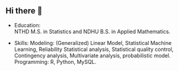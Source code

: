 ## Hi there 👋

- Education:  
  NTHD M.S. in Statistics and NDHU B.S. in Applied Mathematics.

- Skills:
  Modeling: (Generalized) Linear Model, Statistical Machine Learning, Reliability Statistical analysis,
Statistical quality control, Contingency analysis, Multivariate analysis, probabilistic model.
  Programming: R, Python, MySQL.



<!--
**ChiaHaoCheng/ChiaHaoCheng** is a ✨ _special_ ✨ repository because its `README.md` (this file) appears on your GitHub profile.

Here are some ideas to get you started:

- 🔭 I’m currently working on ...
- 🌱 I’m currently learning ...
- 👯 I’m looking to collaborate on ...
- 🤔 I’m looking for help with ...
- 💬 Ask me about ...
- 📫 How to reach me: ...
- 😄 Pronouns: ...
- ⚡ Fun fact: ...
-->
